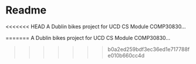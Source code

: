 # Readme

<<<<<<< HEAD
A Dublin bikes project for UCD CS Module COMP30830...

=======
A Dublin bikes project for UCD CS Module COMP30830...
>>>>>>> b0a2ed259bdf3ec36ed1e717788fe010b660cc4d
